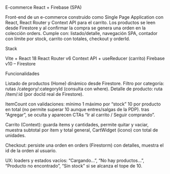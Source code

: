 E-commerce React + Firebase (SPA)

Front-end de un e-commerce construido como Single Page Application con React, React Router y Context API para el carrito. Los productos se leen desde Firestore y al confirmar la compra se genera una orden en la colección orders.
Cumple con: listado/detalle, navegación SPA, contador con límite por stock, carrito con totales, checkout y orderId.

Stack

Vite + React 18
React Router v6
Context API + useReducer (carrito)
Firebase v10 – Firestore

Funcionalidades

Listado de productos (Home) dinámico desde Firestore.
Filtro por categoría: rutas /category/:categoryId (consulta con where).
Detalle de producto: ruta /item/:id (por docId real de Firestore).

ItemCount con validaciones:
mínimo 1
máximo por “stock” 10 por producto en total (no permite superar 10 aunque entres/salgas de la PDP).
tras “Agregar”, se oculta y aparecen CTAs “Ir al carrito / Seguir comprando”.

Carrito (Context):
guarda ítems y cantidades, permite quitar y vaciar,
muestra subtotal por ítem y total general,
CartWidget (icono) con total de unidades.

Checkout:
persiste una orden en orders (Firestorm) con detalles,
muestra el id de la orden al usuario.

UX:
loaders y estados vacíos: “Cargando…”, “No hay productos…”, “Producto no encontrado”, “Sin stock” si se alcanza el tope de 10.


